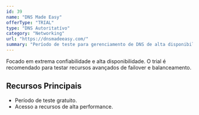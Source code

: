 ```yaml
---
id: 39
name: "DNS Made Easy"
offerType: "TRIAL"
type: "DNS Autoritatívo"
category: "Networking"
url: "https://dnsmadeeasy.com/"
summary: "Período de teste para gerenciamento de DNS de alta disponibilidade."
---
```


Focado em extrema confiabilidade e alta disponibilidade. O trial é recomendado para testar recursos avançados de failover e balanceamento.

## Recursos Principais

- Período de teste gratuito.
- Acesso a recursos de alta performance.
